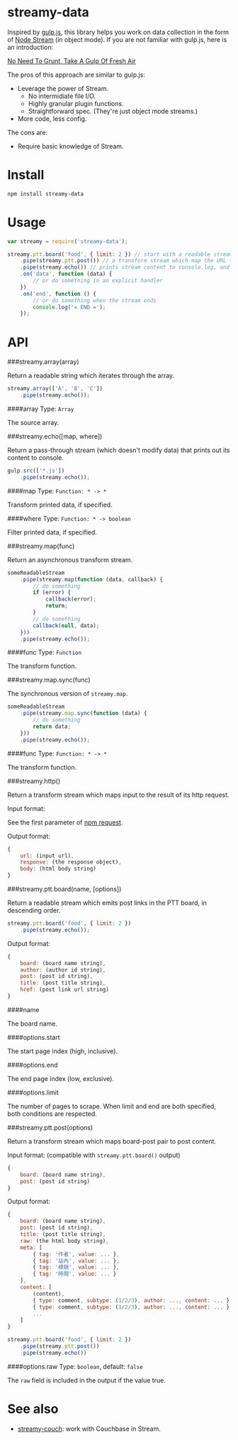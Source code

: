 streamy-data
=========

Inspired by [gulp.js](http://gulpjs.com/), this library helps you work on data collection in the form of [Node Stream](http://nodejs.org/api/stream.html) (in object mode). If you are not familiar with gulp.js, here is an introduction:

[No Need To Grunt, Take A Gulp Of Fresh Air](http://travismaynard.com/writing/no-need-to-grunt-take-a-gulp-of-fresh-air)

The pros of this approach are similar to gulp.js:
* Leverage the power of Stream.
	* No intermidiate file I/O.
	* Highly granular plugin functions.
	* Straightforward spec. (They're just object mode streams.)
* More code, less config.

The cons are:
* Require basic knowledge of Stream.

# Install

```bash
npm install streamy-data
```

# Usage

```js
var streamy = require('streamy-data');

streamy.ptt.board('food', { limit: 2 }) // start with a readable stream which emits post URLs
	.pipe(streamy.ptt.post()) // a transform stream which map the URL to post content
	.pipe(streamy.echo()) // prints stream content to console.log, and passes the data through
	.on('data', function (data) {
		// or do something in an explicit handler
	})
	.on('end', function () {
		// or do something when the stream ends
		console.log('= END =');
	});
```

# API

###streamy.array(array)

Return a readable string which iterates through the array.

```js
streamy.array(['A', 'B', 'C'])
	.pipe(streamy.echo());
```

####array
Type: `Array`

The source array.

###streamy.echo([map, where])

Return a pass-through stream (which doesn't modify data) that prints out its content to console.

```js
gulp.src(['*.js'])
	.pipe(streamy.echo());
```

####map
Type: `Function: * -> *`

Transform printed data, if specified.

####where
Type: `Function: * -> boolean`

Filter printed data, if specified.

###streamy.map(func)

Return an asynchronous transform stream.

```js
someReadableStream
	.pipe(streamy.map(function (data, callback) {
		// do something
		if (error) {
			callback(error);
			return;
		}
		// do something
		callback(null, data);
	}))
	.pipe(streamy.echo());
```

####func
Type: `Function`

The transform function.

###streamy.map.sync(func)

The synchronous version of `streamy.map`.

```js
someReadableStream
	.pipe(streamy.map.sync(function (data) {
		// do something
		return data;
	}))
	.pipe(streamy.echo());
```

####func
Type: `Function: * -> *`

The transform function.

###streamy.http()

Return a transform stream which maps input to the result of its http request. 

Input format:

See the first parameter of [npm request](https://github.com/mikeal/request).

Output format:

```js
{
	url: (input url),
	response: (the response object),
	body: (html body string)
}
```

###streamy.ptt.board(name, [options])

Return a readable stream which emits post links in the PTT board, in descending order.

```js
streamy.ptt.board('food', { limit: 2 })
	.pipe(streamy.echo());
```

Output format:

```js
{
	board: (board name string),
	author: (author id string),
	post: (post id string),
	title: (post title string),
	href: (post link url string)
}
```

####name

The board name.

####options.start

The start page index (high, inclusive).

####options.end

The end page index (low, exclusive).

####options.limit

The number of pages to scrape. When limit and end are both specified, both conditions are respected.

###streamy.ptt.post(options)

Return a transform stream which maps board-post pair to post content.

Input format: (compatible with `streamy.ptt.board()` output)
```js
{
	board: (board name string),
	post: (post id string)
}
```

Output format:
```js
{
	board: (board name string),
	post: (post id string),
	title: (post title string),
	raw: (the html body string),
	meta: [
		{ tag: '作者', value: ... },
		{ tag: '站內', value: ... },
		{ tag: '標題', value: ... },
		{ tag: '時間', value: ... }
	],
	content: [
		(content),
		{ type: comment, subtype: (1/2/3), author: ..., content: ... },
		{ type: comment, subtype: (1/2/3), author: ..., content: ... }
		...
	]
}
```

```js
streamy.ptt.board('food', { limit: 2 })
	.pipe(streamy.ptt.post())
	.pipe(streamy.echo())
```

####options.raw
Type: `boolean`, default: `false`

The `raw` field is included in the output if the value true.

# See also
* [streamy-couch](https://github.com/simonpai/streamy-couch): work with Couchbase in Stream.
